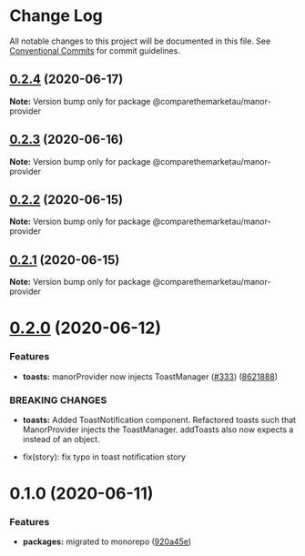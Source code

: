# Change Log

All notable changes to this project will be documented in this file.
See [Conventional Commits](https://conventionalcommits.org) for commit guidelines.

## [0.2.4](https://github.com/comparethemarketau/manor-react/compare/@comparethemarketau/manor-provider@0.2.3...@comparethemarketau/manor-provider@0.2.4) (2020-06-17)

**Note:** Version bump only for package @comparethemarketau/manor-provider





## [0.2.3](https://github.com/comparethemarketau/manor-react/compare/@comparethemarketau/manor-provider@0.2.2...@comparethemarketau/manor-provider@0.2.3) (2020-06-16)

**Note:** Version bump only for package @comparethemarketau/manor-provider





## [0.2.2](https://github.com/comparethemarketau/manor-react/compare/@comparethemarketau/manor-provider@0.2.1...@comparethemarketau/manor-provider@0.2.2) (2020-06-15)

**Note:** Version bump only for package @comparethemarketau/manor-provider





## [0.2.1](https://github.com/comparethemarketau/manor-react/compare/@comparethemarketau/manor-provider@0.2.0...@comparethemarketau/manor-provider@0.2.1) (2020-06-15)

**Note:** Version bump only for package @comparethemarketau/manor-provider





# [0.2.0](https://github.com/comparethemarketau/manor-react/compare/@comparethemarketau/manor-provider@0.1.0...@comparethemarketau/manor-provider@0.2.0) (2020-06-12)


### Features

* **toasts:** manorProvider now injects ToastManager ([#333](https://github.com/comparethemarketau/manor-react/issues/333)) ([8621888](https://github.com/comparethemarketau/manor-react/commit/862188867bbc8258b29fa162f46e5ad5b108f778))


### BREAKING CHANGES

* **toasts:** Added ToastNotification component. Refactored toasts such that ManorProvider
injects the ToastManager. addToasts also now expects a <ToastNotification> instead of an object.

* fix(story): fix typo in toast notification story





# 0.1.0 (2020-06-11)


### Features

* **packages:** migrated to monorepo ([920a45e](https://github.com/comparethemarketau/manor-react/commit/920a45ec4b40a19de32f39f29693cbe1b1f314ae))
